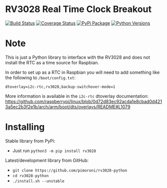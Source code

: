 # RV3028 Real Time Clock Breakout

[![Build Status](https://img.shields.io/github/actions/workflow/status/pimoroni/rv3028-python/test.yml?branch=main)](https://github.com/pimoroni/rv3028-python/actions/workflows/test.yml)
[![Coverage Status](https://coveralls.io/repos/github/pimoroni/rv3028-python/badge.svg?branch=main)](https://coveralls.io/github/pimoroni/rv3028-python?branch=main)
[![PyPi Package](https://img.shields.io/pypi/v/rv3028.svg)](https://pypi.python.org/pypi/rv3028)
[![Python Versions](https://img.shields.io/pypi/pyversions/rv3028.svg)](https://pypi.python.org/pypi/rv3028)

# Note

This is just a Python library to interface with the RV3028 and does not install the RTC as a time source for Raspbian.

In order to set up as a RTC in Raspbian you will need to add something like the following to `/boot/config.txt`:

```
dtoverlay=i2c-rtc,rv3028,backup-switchover-mode=1
```

More information is available in the `i2c-rtc` dtoverlay documentation: https://github.com/raspberrypi/linux/blob/0d72d83ec92acda1e8cbad0d4213a5ec2b3f2e1b/arch/arm/boot/dts/overlays/README#L1079

# Installing

Stable library from PyPi:

* Just run `python3 -m pip install rv3028`

Latest/development library from GitHub:

* `git clone https://github.com/pimoroni/rv3028-python`
* `cd rv3028-python`
* `./install.sh --unstable`

